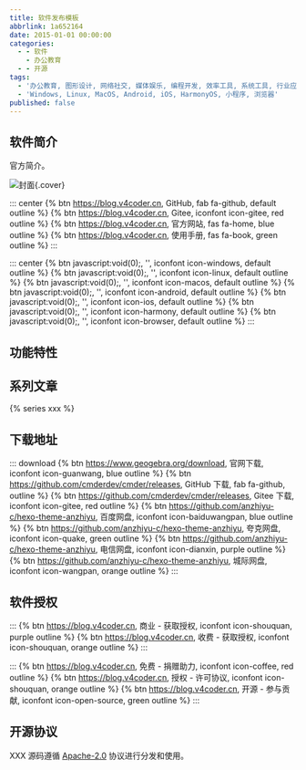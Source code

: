 ```yaml
---
title: 软件发布模板
abbrlink: 1a652164
date: 2015-01-01 00:00:00
categories:
  - - 软件
    - 办公教育
  - - 开源
tags:
  - '办公教育, 图形设计, 网络社交, 媒体娱乐, 编程开发, 效率工具, 系统工具, 行业应用, 操作系统'
  - 'Windows, Linux, MacOS, Android, iOS, HarmonyOS, 小程序, 浏览器'
published: false
---
```


## 软件简介

官方简介。

![封面](/assets/image/cover.png){.cover}

::: center
{% btn https://blog.v4coder.cn, GitHub, fab fa-github, default outline %}
{% btn https://blog.v4coder.cn, Gitee, iconfont icon-gitee, red outline %}
{% btn https://blog.v4coder.cn, 官方网站, fas fa-home, blue outline %}
{% btn https://blog.v4coder.cn, 使用手册, fas fa-book, green outline %}
:::

::: center
{% btn javascript:void(0);, '', iconfont icon-windows, default outline %}
{% btn javascript:void(0);, '', iconfont icon-linux, default outline %}
{% btn javascript:void(0);, '', iconfont icon-macos, default outline %}
{% btn javascript:void(0);, '', iconfont icon-android, default outline %}
{% btn javascript:void(0);, '', iconfont icon-ios, default outline %}
{% btn javascript:void(0);, '', iconfont icon-harmony, default outline %}
{% btn javascript:void(0);, '', iconfont icon-browser, default outline %}
:::

## 功能特性

## 系列文章

{% series xxx %}

## 下载地址

::: download
{% btn https://www.geogebra.org/download, 官网下载, iconfont icon-guanwang, blue outline %}
{% btn https://github.com/cmderdev/cmder/releases, GitHub 下载, fab fa-github, outline %}
{% btn https://github.com/cmderdev/cmder/releases, Gitee 下载, iconfont icon-gitee, red outline %}
{% btn https://github.com/anzhiyu-c/hexo-theme-anzhiyu, 百度网盘, iconfont icon-baiduwangpan, blue outline %}
{% btn https://github.com/anzhiyu-c/hexo-theme-anzhiyu, 夸克网盘, iconfont icon-quake, green outline %}
{% btn https://github.com/anzhiyu-c/hexo-theme-anzhiyu, 电信网盘, iconfont icon-dianxin, purple outline %}
{% btn https://github.com/anzhiyu-c/hexo-theme-anzhiyu, 城际网盘, iconfont icon-wangpan, orange outline %}
:::

## 软件授权

:::
{% btn https://blog.v4coder.cn, 商业 - 获取授权, iconfont icon-shouquan, purple outline %}
{% btn https://blog.v4coder.cn, 收费 - 获取授权, iconfont icon-shouquan, orange outline %}
:::

:::
{% btn https://blog.v4coder.cn, 免费 - 捐赠助力, iconfont icon-coffee, red outline %}
{% btn https://blog.v4coder.cn, 授权 - 许可协议, iconfont icon-shouquan, orange outline %}
{% btn https://blog.v4coder.cn, 开源 - 参与贡献, iconfont icon-open-source, green outline %}
:::

## 开源协议

XXX 源码遵循 [Apache-2.0](https://blog.v4coder.cn) 协议进行分发和使用。
